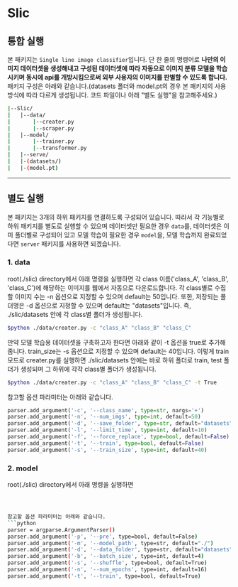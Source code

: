 # Slic

## 통합 실행

본 패키지는 `Single line image classifier`입니다. 단 한 줄의 명령어로 **나만의 이미지 데이터셋을 생성해내고 구성된 데이터셋에 따라 자동으로 이미지 분류 모델을 학습시키며 동시에 api를 개방시킴으로써 외부 사용자의 이미지를 판별할 수 있도록 합니다.** 패키지 구성은 아래와 같습니다.(datasets 폴더와 model.pt의 경우 본 패키지의 사용 방식에 따라 다르게 생성됩니다. 코드 파일이나 아래 "별도 실행"을 참고해주세요.)

```sh
|--Slic/
|   |--data/
|       |--creater.py
|       |--scraper.py
|   |--model/
|       |--trainer.py
|       |--transformer.py
|   |--serve/
|   |-(datasets/)
|   |-(model.pt)

```
---
## 별도 실행

본 패키지는 3개의 하위 패키지를 연결하도록 구성되어 있습니다. 따라서 각 기능별로 하위 패키지를 별도로 실행할 수 있으며 데이터셋만 필요한 경우 `data`를, 데이터셋은 이미 폴더별로 구성되어 있고 모델 학습이 필요한 경우 `model`을, 모델 학습까지 완료되었다면 `server` 패키지를 사용하면 되겠습니다.

### 1. data

root(./slic) directory에서 아래 명령을 실행하면 각 class 이름('class_A', 'class_B', 'class_C')에 해당하는 이미지를 웹에서 자동으로 다운로드합니다. 각 class별로 수집할 이미지 수는 -n 옵션으로 지정할 수 있으며 default는 50입니다. 또한, 저장되는 폴더명은 -d 옵션으로 지정할 수 있으며 default는 "datasets"입니다. 즉, ./slic/datasets 안에 각 class별 폴더가 생성됩니다.
```sh
$python ./data/creater.py -c "class_A" "class_B" "class_C"
```

만약 모델 학습용 데이터셋을 구축하고자 한다면 아래와 같이 -t 옵션을 true로 추가해줍니다. train_size는 -s 옵션으로 지정할 수 있으며 default는 40입니다. 이렇게 train 모드로 creater.py를 실행하면 ./slic/datasets 안에는 바로 하위 폴더로 train, test 폴더가 생성되며 그 하위에 각각 class별 폴더가 생성됩니다.
```sh
$python ./data/creater.py -c "class_A" "class_B" "class_C" -t True
```

참고할 옵션 파라미터는 아래와 같습니다.
```python
parser.add_argument('-c', '--class_name', type=str, nargs='+')
parser.add_argument('-n', '--num_imgs', type=int, default=50)
parser.add_argument('-d', '--save_folder', type=str, default="datasets")
parser.add_argument('-l', '--limit_time', type=int, default=10)
parser.add_argument('-f', '--force_replace', type=bool, default=False)
parser.add_argument('-t', '--train', type=bool, default=False)
parser.add_argument('-s', '--train_size', type=int, default=40)
```

### 2. model

root(./slic) directory에서 아래 명령을 실행하면 
```sh



참고할 옵션 파라미터는 아래와 같습니다.
```python
parser = argparse.ArgumentParser()
parser.add_argument('-p', '--pre', type=bool, default=False)
parser.add_argument('-m', '--model_path', type=str, default="./")
parser.add_argument('-d', '--data_folder', type=str, default="datasets")
parser.add_argument('-b', '--batch_size', type=int, default=4)
parser.add_argument('-s', '--shuffle', type=bool, default=True)
parser.add_argument('-n', '--num_epochs', type=int, default=16)
parser.add_argument('-t', '--train', type=bool, default=True)
``` 
